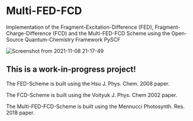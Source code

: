 # Multi-FED-FCD
Implementation of the Fragment-Excitation-Difference (FED), Fragment-Charge-Difference (FCD) and the Multi-FED-FCD Scheme using the Open-Source Quantum-Chemistry Framework PySCF

![Screenshot from 2021-11-08 21-17-49](https://user-images.githubusercontent.com/21077042/140812038-8b1fc866-fcf4-46d3-b444-f2efcf81fa51.png)

## This is a work-in-progress project!

The FED-Scheme is built using the Hsu J. Phys. Chem. 2008 paper.

The FCD-Scheme is built using the Voityuk J. Phys. Chem 2002 paper.

The Multi-FED-FCD-Scheme is built using the Mennucci Photosynth. Res. 2018 paper.
